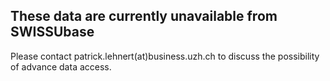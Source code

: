 ## These data are currently unavailable from SWISSUbase
Please contact patrick.lehnert(at)business.uzh.ch to discuss the possibility of advance data access.

